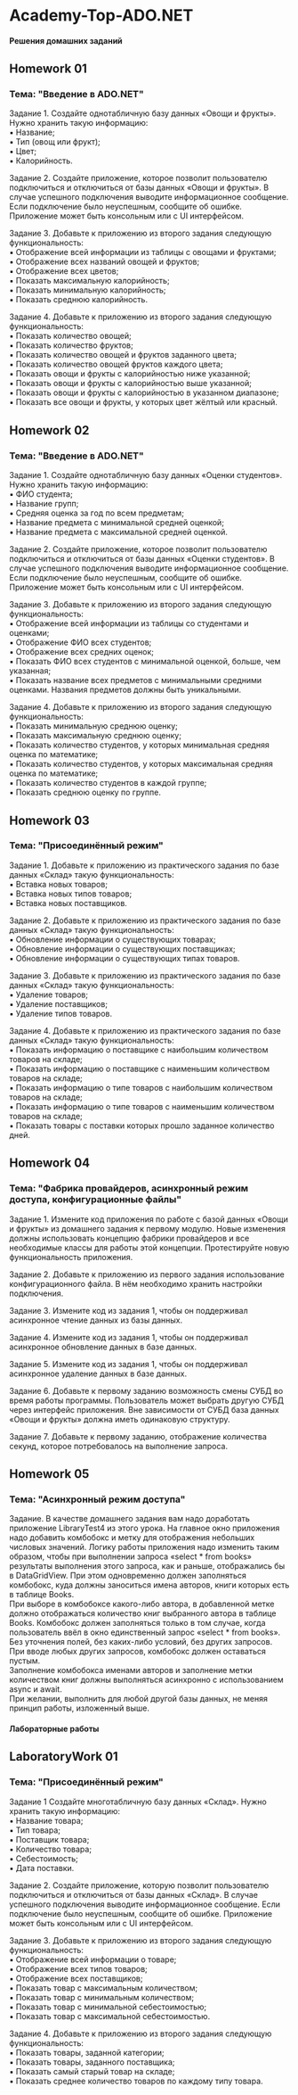 # Academy-Top-ADO.NET

#### Решения домашних заданий

## Homework 01

### Тема: "Введение в ADO.NET"

Задание 1. Создайте однотабличную базу данных «Овощи и фрукты». Нужно хранить такую информацию:    
▪ Название;    
▪ Тип (овощ или фрукт);    
▪ Цвет;    
▪ Калорийность.

Задание 2. Создайте приложение, которое позволит пользователю подключиться и отключиться от базы данных «Овощи и фрукты». В случае успешного подключения выводите информационное сообщение. Если подключение было неуспешным, сообщите об ошибке. Приложение может быть консольным или с UI интерфейсом.

Задание 3. Добавьте к приложению из второго задания следующую функциональность:    
▪ Отображение всей информации из таблицы с овощами и фруктами;    
▪ Отображение всех названий овощей и фруктов;    
▪ Отображение всех цветов;    
▪ Показать максимальную калорийность;    
▪ Показать минимальную калорийность;    
▪ Показать среднюю калорийность.

Задание 4. Добавьте к приложению из второго задания следующую функциональность:    
▪ Показать количество овощей;    
▪ Показать количество фруктов;    
▪ Показать количество овощей и фруктов заданного цвета;    
▪ Показать количество овощей фруктов каждого цвета;    
▪ Показать овощи и фрукты с калорийностью ниже указанной;    
▪ Показать овощи и фрукты с калорийностью выше указанной;    
▪ Показать овощи и фрукты с калорийностью в указанном диапазоне;    
▪ Показать все овощи и фрукты, у которых цвет жёлтый или красный.

## Homework 02

### Тема: "Введение в ADO.NET"

Задание 1. Создайте однотабличную базу данных «Оценки студентов». Нужно хранить такую информацию:    
▪ ФИО студента;    
▪ Название групп;    
▪ Средняя оценка за год по всем предметам;    
▪ Название предмета с минимальной средней оценкой;    
▪ Название предмета с максимальной средней оценкой.

Задание 2. Создайте приложение, которое позволит пользователю подключиться и отключиться от базы данных «Оценки студентов». В случае успешного подключения выводите информационное сообщение. Если подключение было неуспешным, сообщите об ошибке. Приложение может быть консольным или с UI интерфейсом.

Задание 3. Добавьте к приложению из второго задания следующую функциональность:    
▪ Отображение всей информации из таблицы со студентами и оценками;    
▪ Отображение ФИО всех студентов;    
▪ Отображение всех средних оценок;    
▪ Показать ФИО всех студентов с минимальной оценкой, больше, чем указанная;    
▪ Показать название всех предметов с минимальными средними оценками. Названия предметов должны быть уникальными.

Задание 4. Добавьте к приложению из второго задания следующую функциональность:    
▪ Показать минимальную среднюю оценку;    
▪ Показать максимальную среднюю оценку;    
▪ Показать количество студентов, у которых минимальная средняя оценка по математике;    
▪ Показать количество студентов, у которых максимальная средняя оценка по математике;    
▪ Показать количество студентов в каждой группе;    
▪ Показать среднюю оценку по группе.

## Homework 03

### Тема: "Присоединённый режим"

Задание 1. Добавьте к приложению из практического задания по базе данных «Склад» такую функциональность:    
▪ Вставка новых товаров;    
▪ Вставка новых типов товаров;    
▪ Вставка новых поставщиков.

Задание 2. Добавьте к приложению из практического задания по базе данных «Склад» такую функциональность:    
▪ Обновление информации о существующих товарах;    
▪ Обновление информации о существующих поставщиках;    
▪ Обновление информации о существующих типах товаров.

Задание 3. Добавьте к приложению из практического задания по базе данных «Склад» такую функциональность:    
▪ Удаление товаров;    
▪ Удаление поставщиков;    
▪ Удаление типов товаров.

Задание 4. Добавьте к приложению из практического задания по базе данных «Склад» такую функциональность:    
▪ Показать информацию о поставщике с наибольшим количеством товаров на складе;    
▪ Показать информацию о поставщике с наименьшим количеством товаров на складе;    
▪ Показать информацию о типе товаров с наибольшим количеством товаров на складе;    
▪ Показать информацию о типе товаров с наименьшим количеством товаров на складе;    
▪ Показать товары с поставки которых прошло заданное количество дней.

## Homework 04

### Тема: "Фабрика провайдеров, асинхронный режим доступа, конфигурационные файлы"

Задание 1. Измените код приложения по работе с базой данных «Овощи и фрукты» из домашнего задания к первому модулю. Новые изменения должны использовать концепцию фабрики провайдеров и все необходимые классы для работы этой концепции. Протестируйте новую функциональность приложения.

Задание 2. Добавьте к приложению из первого задания использование конфигурационного файла. В нём необходимо хранить настройки подключения.

Задание 3. Измените код из задания 1, чтобы он поддерживал асинхронное чтение данных из базы данных.

Задание 4. Измените код из задания 1, чтобы он поддерживал асинхронное обновление данных в базе данных.

Задание 5. Измените код из задания 1, чтобы он поддерживал асинхронное удаление данных в базе данных.

Задание 6. Добавьте к первому заданию возможность смены СУБД во время работы программы. Пользователь может выбрать другую СУБД через интерфейс приложения. Вне зависимости от СУБД база данных «Овощи и фрукты» должна иметь одинаковую структуру.

Задание 7. Добавьте к первому заданию, отображение количества секунд, которое потребовалось на выполнение запроса.

## Homework 05

### Тема: "Асинхронный режим доступа"

Задание. В качестве домашнего задания вам надо доработать приложение LibraryTest4 из этого урока. На главное окно приложения надо добавить комбобокс и метку для отображения небольших числовых значений. Логику работы приложения надо изменить таким образом, чтобы при выполнении запроса «select * from books» результаты выполнения этого запроса, как и раньше, отображались бы в DataGridView. При этом одновременно должен заполняться комбобокс, куда должны заноситься имена авторов, книги которых есть в таблице Books.    
При выборе в комбобоксе какого-либо автора, в добавленной метке должно отображаться количество книг выбранного автора в таблице Books.
Комбобокс должен заполняться только в том случае, когда пользователь ввёл в окно единственный запрос «select * from books». Без уточнения полей, без каких-либо условий, без других запросов. При вводе любых других запросов, комбобокс должен оставаться пустым.    
Заполнение комбобокса именами авторов и заполнение метки количеством книг должны выполняться асинхронно с использованием async и await.    
При желании, выполнить для любой другой базы данных, не меняя принцип работы, изложенный выше.

#### Лабораторные работы

## LaboratoryWork 01

### Тема: "Присоединённый режим"

Задание 1 Создайте многотабличную базу данных «Склад». Нужно хранить такую информацию:    
▪ Название товара;    
▪ Тип товара;    
▪ Поставщик товара;    
▪ Количество товара;    
▪ Себестоимость;    
▪ Дата поставки.

Задание 2. Создайте приложение, которую позволит пользователю подключиться и отключиться от базы данных «Склад». В случае успешного подключения выводите информационное сообщение. Если подключение было неуспешным, сообщите об ошибке. Приложение может быть консольным или с UI интерфейсом.

Задание 3. Добавьте к приложению из второго задания следующую функциональность:    
▪ Отображение всей информации о товаре;    
▪ Отображение всех типов товаров;    
▪ Отображение всех поставщиков;    
▪ Показать товар с максимальным количеством;    
▪ Показать товар с минимальным количеством;    
▪ Показать товар с минимальной себестоимостью;    
▪ Показать товар с максимальной себестоимостью.

Задание 4. Добавьте к приложению из второго задания следующую функциональность:    
▪ Показать товары, заданной категории;    
▪ Показать товары, заданного поставщика;    
▪ Показать самый старый товар на складе;    
▪ Показать среднее количество товаров по каждому типу товара.
